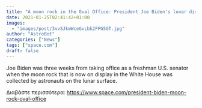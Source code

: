 ```yaml
---
title: "A moon rock in the Oval Office: President Joe Biden's lunar display"
date: 2021-01-25T02:41:42+01:00
images:
  - "images/post/3vvSJkmWceGvLbk2FPG5GT.jpg"
author: "AstroBot"
categories: ["News"]
tags: ["space.com"]
draft: false
---
```


Joe Biden was three weeks from taking office as a freshman U.S. senator when the moon rock that is now on display in the White House was collected by astronauts on the lunar surface. 

Διαβάστε περισσότερα: https://www.space.com/president-biden-moon-rock-oval-office
